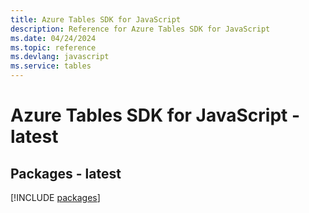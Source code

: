 ```yaml
---
title: Azure Tables SDK for JavaScript
description: Reference for Azure Tables SDK for JavaScript
ms.date: 04/24/2024
ms.topic: reference
ms.devlang: javascript
ms.service: tables
---
```

# Azure Tables SDK for JavaScript - latest
## Packages - latest
[!INCLUDE [packages](tables-index.md)]